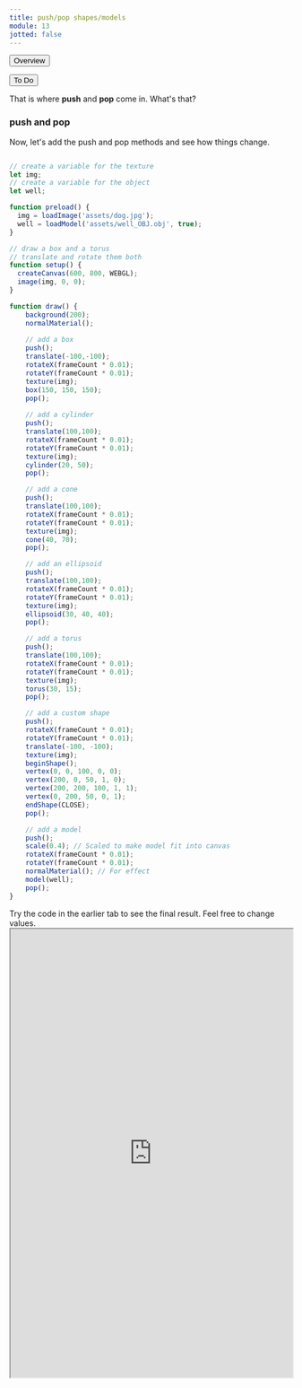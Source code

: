 ```yaml
---
title: push/pop shapes/models
module: 13
jotted: false
---
```



<div class="tab">
  <button class="tablinks active" onclick="openTab(event, 'Overview')">Overview</button>

  <button class="tablinks" onclick="openTab(event, 'todo')">To Do</button>  
</div>

<div id="Overview" class="tabcontent" style="display:block"  >
<div class="tabhtml" markdown="1">

That is where **push** and **pop** come in. What's that?

### push and pop

Now, let's add the push and pop methods and see how things change.

```js

// create a variable for the texture
let img;
// create a variable for the object
let well;

function preload() {
  img = loadImage('assets/dog.jpg');
  well = loadModel('assets/well_OBJ.obj', true);
}

// draw a box and a torus
// translate and rotate them both
function setup() {
  createCanvas(600, 800, WEBGL);
  image(img, 0, 0);
}

function draw() {
    background(200);
    normalMaterial();
    
    // add a box
    push();
    translate(-100,-100);
    rotateX(frameCount * 0.01);
    rotateY(frameCount * 0.01);
    texture(img);
    box(150, 150, 150);
    pop();
    
    // add a cylinder
    push();
    translate(100,100);
    rotateX(frameCount * 0.01);
    rotateY(frameCount * 0.01);
    texture(img);
    cylinder(20, 50);
    pop();

    // add a cone
    push();
    translate(100,100);
    rotateX(frameCount * 0.01);
    rotateY(frameCount * 0.01);
    texture(img);
    cone(40, 70);
    pop();

    // add an ellipsoid
    push();
    translate(100,100);
    rotateX(frameCount * 0.01);
    rotateY(frameCount * 0.01);
    texture(img);
    ellipsoid(30, 40, 40);
    pop();

    // add a torus
    push();
    translate(100,100);
    rotateX(frameCount * 0.01);
    rotateY(frameCount * 0.01);
    texture(img);
    torus(30, 15);
    pop();

    // add a custom shape
    push();
    rotateX(frameCount * 0.01);
    rotateY(frameCount * 0.01);
    translate(-100, -100);
    texture(img);
    beginShape();
    vertex(0, 0, 100, 0, 0);
    vertex(200, 0, 50, 1, 0);
    vertex(200, 200, 100, 1, 1);
    vertex(0, 200, 50, 0, 1);
    endShape(CLOSE);
    pop();

    // add a model
    push();
    scale(0.4); // Scaled to make model fit into canvas
    rotateX(frameCount * 0.01);
    rotateY(frameCount * 0.01);
    normalMaterial(); // For effect
    model(well);
    pop();
}

```
</div>
</div>

<div id="todo" class="tabcontent">
<div class="tabhtml" markdown="1">
Try the code in the earlier tab to see the final result. Feel free to change values. 

<iframe src="https://editor.p5js.org/michaelcassens/sketches/AOc2RXfTv" width="100%" height="800px"></iframe>
</div>
</div>


 